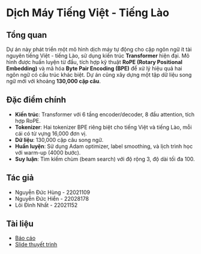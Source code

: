 # Dịch Máy Tiếng Việt - Tiếng Lào

## Tổng quan
Dự án này phát triển một mô hình dịch máy tự động cho cặp ngôn ngữ ít tài nguyên tiếng Việt - tiếng Lào, sử dụng kiến trúc **Transformer** hiện đại. Mô hình được huấn luyện từ đầu, tích hợp kỹ thuật **RoPE (Rotary Positional Embedding)** và mã hóa **Byte Pair Encoding (BPE)** để xử lý hiệu quả hai ngôn ngữ có cấu trúc khác biệt. Dự án cũng xây dựng một tập dữ liệu song ngữ mới với khoảng **130,000 cặp câu**.

## Đặc điểm chính
* **Kiến trúc**: Transformer với 6 tầng encoder/decoder, 8 đầu attention, tích hợp RoPE.
* **Tokenizer**: Hai tokenizer BPE riêng biệt cho tiếng Việt và tiếng Lào, mỗi cái có từ vựng 16,000 đơn vị.
* **Dữ liệu**: 130,000 cặp câu song ngữ.
* **Huấn luyện**: Sử dụng Adam optimizer, label smoothing, và lịch trình học với warm-up (4000 bước).
* **Suy luận**: Tìm kiếm chùm (beam search) với độ rộng 3, độ dài tối đa 100.

## Tác giả
* Nguyễn Đức Hùng - 22021109
* Nguyễn Đức Hiển - 22028178
* Lôi Đình Nhất - 22021152

## Tài liệu
* [Báo cáo](https://drive.google.com/file/d/1FFKcYAyWze-FSX3oFoOXvDQfuDNmVLMo/view?usp=sharing)
* [Slide thuyết trình](https://www.canva.com/design/DAGnhkYiOSU/mi4HAWkivL9K3BI1ATcZxw/edit?utm_content=DAGnhkYiOSU&utm_campaign=designshare&utm_medium=link2&utm_source=sharebutton)

